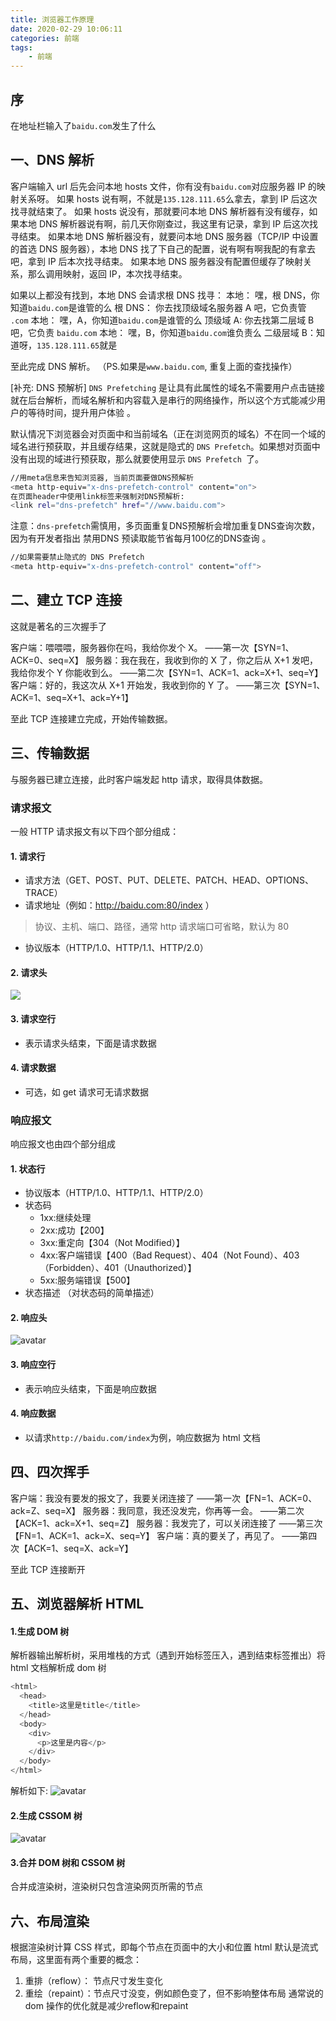 ```yaml
---
title: 浏览器工作原理
date: 2020-02-29 10:06:11
categories: 前端
tags:
    - 前端
---
```



## 序
在地址栏输入了`baidu.com`发生了什么

## 一、DNS 解析
客户端输入 url 后先会问本地 hosts 文件，你有没有`baidu.com`对应服务器 IP 的映射关系呀。
如果 hosts 说有啊，不就是`135.128.111.65`么拿去，拿到 IP 后这次找寻就结束了。
如果 hosts 说没有，那就要问本地 DNS 解析器有没有缓存，如果本地 DNS 解析器说有啊，前几天你刚查过，我这里有记录，拿到 IP 后这次找寻结束。
如果本地 DNS 解析器没有，就要问本地 DNS 服务器（TCP/IP 中设置的首选 DNS 服务器），本地 DNS 找了下自己的配置，说有啊有啊我配的有拿去吧，拿到 IP 后本次找寻结束。
如果本地 DNS 服务器没有配置但缓存了映射关系，那么调用映射，返回 IP，本次找寻结束。

如果以上都没有找到，本地 DNS 会请求根 DNS 找寻：
本地： 嘿，根 DNS，你知道`baidu.com`是谁管的么
根 DNS： 你去找顶级域名服务器 A 吧，它负责管 `.com`
本地： 嘿，A，你知道`baidu.com`是谁管的么
顶级域 A: 你去找第二层域 B 吧，它负责 `baidu.com`
本地： 嘿，B，你知道`baidu.com`谁负责么
二级层域 B：知道呀，`135.128.111.65`就是

至此完成 DNS 解析。
（PS.如果是`www.baidu.com`, 重复上面的查找操作）

[补充: DNS 预解析]
`DNS Prefetching` 是让具有此属性的域名不需要用户点击链接就在后台解析，而域名解析和内容载入是串行的网络操作，所以这个方式能减少用户的等待时间，提升用户体验 。

默认情况下浏览器会对页面中和当前域名（正在浏览网页的域名）不在同一个域的域名进行预获取，并且缓存结果，这就是隐式的 `DNS Prefetch`。如果想对页面中没有出现的域进行预获取，那么就要使用显示 `DNS Prefetch `了。

```bash
//用meta信息来告知浏览器, 当前页面要做DNS预解析
<meta http-equiv="x-dns-prefetch-control" content="on">
在页面header中使用link标签来强制对DNS预解析: 
<link rel="dns-prefetch" href="//www.baidu.com">

```

注意：`dns-prefetch`需慎用，多页面重复DNS预解析会增加重复DNS查询次数，因为有开发者指出 禁用DNS 预读取能节省每月100亿的DNS查询 。

```bash
//如果需要禁止隐式的 DNS Prefetch
<meta http-equiv="x-dns-prefetch-control" content="off">
```

## 二、建立 TCP 连接
这就是著名的三次握手了

客户端：喂喂喂，服务器你在吗，我给你发个 X。
——第一次【SYN=1、ACK=0、seq=X】
服务器：我在我在，我收到你的 X 了，你之后从 X+1 发吧，我给你发个 Y 你能收到么。
——第二次【SYN=1、ACK=1、ack=X+1、seq=Y】
客户端：好的，我这次从 X+1 开始发，我收到你的 Y 了。
——第三次【SYN=1、ACK=1、seq=X+1、ack=Y+1】

至此 TCP 连接建立完成，开始传输数据。


## 三、传输数据

与服务器已建立连接，此时客户端发起 http 请求，取得具体数据。

### 请求报文
一般 HTTP 请求报文有以下四个部分组成：
#### 1. 请求行
- 请求方法（GET、POST、PUT、DELETE、PATCH、HEAD、OPTIONS、TRACE）
- 请求地址（例如：http://baidu.com:80/index ）
> 协议、主机、端口、路径，通常 http 请求端口可省略，默认为 80

- 协议版本（HTTP/1.0、HTTP/1.1、HTTP/2.0）

#### 2. 请求头
![](../images/httpreqheader.jpeg)

#### 3. 请求空行
- 表示请求头结束，下面是请求数据

#### 4. 请求数据
- 可选，如 get 请求可无请求数据


### 响应报文
响应报文也由四个部分组成
#### 1. 状态行
- 协议版本（HTTP/1.0、HTTP/1.1、HTTP/2.0）
- 状态码
     - 1xx:继续处理
     - 2xx:成功【200】
     - 3xx:重定向【304（Not Modified）】
     - 4xx:客户端错误【400（Bad Request）、404（Not Found）、403（Forbidden）、401（Unauthorized）】
     - 5xx:服务端错误【500】
- 状态描述 （对状态码的简单描述）

#### 2. 响应头
![avatar](../images/httpresheader.jpeg)

#### 3. 响应空行
* 表示响应头结束，下面是响应数据

#### 4. 响应数据
* 以请求`http://baidu.com/index`为例，响应数据为 html 文档

## 四、四次挥手
客户端：我没有要发的报文了，我要关闭连接了
——第一次【FN=1、ACK=0、ack=Z、seq=X】
服务器：我同意，我还没发完，你再等一会。
——第二次【ACK=1、ack=X+1、seq=Z】
服务器：我发完了，可以关闭连接了
——第三次【FN=1、ACK=1、ack=X、seq=Y】
客户端：真的要关了，再见了。
——第四次【ACK=1、seq=X、ack=Y】

至此 TCP 连接断开


## 五、浏览器解析 HTML

#### 1.生成 DOM 树
解析器输出解析树，采用堆栈的方式（遇到开始标签压入，遇到结束标签推出）将 html 文档解析成 dom 树

```javascript
<html>
  <head>
    <title>这里是title</title>
  </head>
  <body>
    <div>
      <p>这里是内容</p>
    </div>
  </body>
</html>

```

解析如下:
![avatar](../images/htmldom.jpg)


#### 2.生成 CSSOM 树

![avatar](../images/cssdom.jpg)


#### 3.合并 DOM 树和 CSSOM 树
合并成渲染树，渲染树只包含渲染网页所需的节点

## 六、布局渲染

根据渲染树计算 CSS 样式，即每个节点在页面中的大小和位置
html 默认是流式布局，这里面有两个重要的概念：
 1. 重排（reflow）： 节点尺寸发生变化
 2. 重绘（repaint）：节点尺寸没变，例如颜色变了，但不影响整体布局
通常说的 dom 操作的优化就是减少reflow和repaint